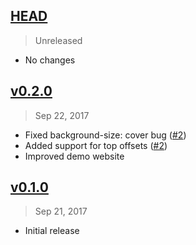 ## [HEAD]
> Unreleased

- No changes

[HEAD]: https://github.com/danistefanovic/react-lazy-hero/compare/v0.2.0...HEAD

## [v0.2.0]
> Sep 22, 2017

- Fixed background-size: cover bug ([#2])
- Added support for top offsets ([#2])
- Improved demo website

[v0.2.0]: https://github.com/danistefanovic/hooka/compare/v0.1.0...v0.2.0
[#2]: https://github.com/danistefanovic/hooka/issues/2

## [v0.1.0]
> Sep 21, 2017

- Initial release

[v0.1.0]: https://github.com/danistefanovic/react-lazy-hero/compare/d071af8612ee34b305159bd8c3320d4b0def3c45...v0.1.0
